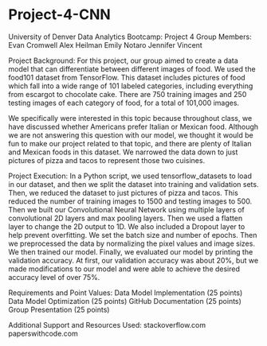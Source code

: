 # Project-4-CNN
University of Denver Data Analytics Bootcamp: Project 4
Group Members:
Evan Cromwell
Alex Heilman
Emily Notaro
Jennifer Vincent

Project Background:
For this project, our group aimed to create a data model that can differentiate between different images of food. We used the food101 dataset from TensorFlow. This dataset includes pictures of food which fall into a wide range of 101 labeled categories, including everything from escargot to chocolate cake. There are 750 training images and 250 testing images of each category of food, for a total of 101,000 images.

We specifically were interested in this topic because throughout class, we have discussed whether Americans prefer Italian or Mexican food. Although we are not answering this question with our model, we thought it would be fun to make our project related to that topic, and there are plenty of Italian and Mexican foods in this dataset. We narrowed the data down to just pictures of pizza and tacos to represent those two cuisines.

Project Execution:
In a Python script, we used tensorflow_datasets to load in our dataset, and then we split the dataset into training and validation sets. Then, we reduced the dataset to just pictures of pizza and tacos. This reduced the number of training images to 1500 and testing images to 500.  Then we built our Convolutional Neural Network using multiple layers of convolutional 2D layers and max pooling layers. Then we used a flatten layer to change the 2D output to 1D. We also included a Dropout layer to help prevent overfitting. We set the batch size and number of epochs. Then we preprocessed the data by normalizing the pixel values and image sizes. We then trained our model. Finally, we evaluated our model by printing the validation accuracy. At first, our validation accuracy was about 20%, but we made modifications to our model and were able to achieve the desired accuracy level of over 75%.

Requirements and Point Values:
Data Model Implementation (25 points)
Data Model Optimization (25 points)
GitHub Documentation (25 points)
Group Presentation (25 points)

Additional Support and Resources Used:
stackoverflow.com
paperswithcode.com
